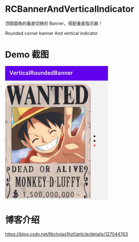 # RCBannerAndVerticalIndicator
顶部圆角的垂直切换的 Banner，搭配垂直指示器！

Rounded corner banner And vertical indicator



# Demo 截图
![Demo 截图](images/demo1.png)

# 博客介绍

https://blog.csdn.net/Nicholas1hzf/article/details/127044763

